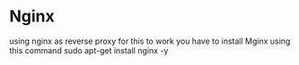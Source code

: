 # Nginx
using nginx as reverse proxy
for this to work you have to install Mginx using this command
sudo apt-get install nginx -y
